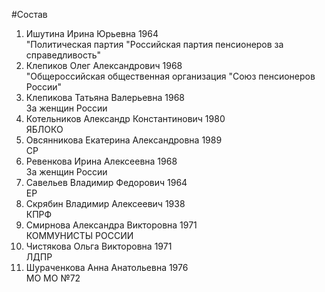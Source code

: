 #Состав
1. Ишутина Ирина Юрьевна 1964   
    "Политическая партия "Российская партия пенсионеров за справедливость"
2. Клепиков Олег Александрович 1968   
    "Общероссийская общественная организация "Союз пенсионеров России"
3. Клепикова Татьяна Валерьевна 1968   
    За женщин России
4. Котельников Александр Константинович 1980   
    ЯБЛОКО
5. Овсянникова Екатерина Александровна 1989   
    СР
6. Ревенкова Ирина Алексеевна 1968   
    За женщин России
7. Савельев Владимир Федорович 1964   
    ЕР
8. Скрябин Владимир Алексеевич 1938   
    КПРФ
9. Смирнова Александра Викторовна 1971   
    КОММУНИСТЫ РОССИИ
10. Чистякова Ольга Викторовна 1971   
    ЛДПР
11. Шураченкова Анна Анатольевна 1976   
    МО МО №72
